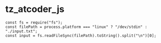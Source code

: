 # tz_atcoder_js

    const fs = require("fs");  
    const filePath = process.platform === "linux" ? "/dev/stdin" : "./input.txt";  
    const input = fs.readFileSync(filePath).toString().split("\n")[0];  

